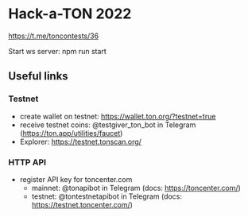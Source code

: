 # Hack-a-TON 2022

https://t.me/toncontests/36

Start ws server: npm run start

## Useful links

### Testnet

-   create wallet on testnet: https://wallet.ton.org/?testnet=true
-   receive testnet coins: @testgiver_ton_bot in Telegram (https://ton.app/utilities/faucet)
-   Explorer: https://testnet.tonscan.org/

### HTTP API

-   register API key for toncenter.com
    -   mainnet: @tonapibot in Telegram (docs: https://toncenter.com/)
    -   testnet: @tontestnetapibot in Telegram (docs: https://testnet.toncenter.com/)
